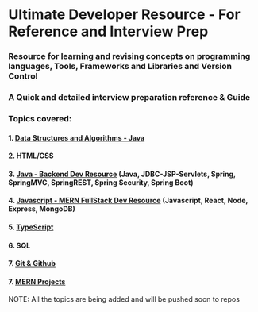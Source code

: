 # Ultimate Developer Resource - For Reference and Interview Prep

### Resource for learning and revising concepts on programming languages, Tools, Frameworks and Libraries and Version Control

### A Quick and detailed interview preparation reference & Guide

### Topics covered:

#### 1. [Data Structures and Algorithms - Java](https://github.com/Yogesh-10/dsa-interview-resource) <br>
#### 2. HTML/CSS <br>
#### 3. [Java - Backend Dev Resource](https://github.com/Yogesh-10/java-backend-dev-resource) (Java, JDBC-JSP-Servlets, Spring, SpringMVC, SpringREST, Spring Security, Spring Boot)<br>
#### 4. [Javascript - MERN FullStack Dev Resource](https://github.com/Yogesh-10/ultimate-developer-resource/tree/main/javascript) (Javascript, React, Node, Express, MongoDB) <br>
#### 5. [TypeScript](https://github.com/Yogesh-10/TypeScript-dev-resource) <br>
#### 6. SQL <br>
#### 7. [Git & Github](https://github.com/Yogesh-10/git-cheat-sheet) <br>
#### 7. [MERN Projects](https://github.com/Yogesh-10/node-api-projects) <br>

NOTE: All the topics are being added and will be pushed soon to repos
